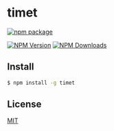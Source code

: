 # timet

[![npm package](https://nodei.co/npm/timet.png?downloads=true&downloadRank=true&stars=true)](https://nodei.co/npm/timet/)
 
[![NPM Version][npm-image]][npm-url]
[![NPM Downloads][downloads-image]][downloads-url]

## Install

```bash
$ npm install -g timet
```

## License

[MIT](LICENSE)

[npm-image]: https://img.shields.io/npm/v/timet.svg
[npm-url]: https://npmjs.org/package/timet
[downloads-image]: https://img.shields.io/npm/dm/timet.svg
[downloads-url]: https://npmjs.org/package/timet
